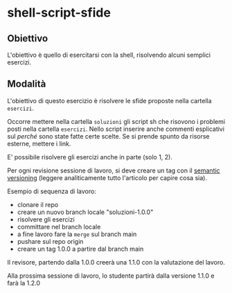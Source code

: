 # shell-script-sfide


## Obiettivo

L'obiettivo è quello di esercitarsi con la shell, risolvendo alcuni semplici esercizi.

## Modalità

L'obiettivo di questo esercizio è risolvere le sfide proposte nella cartella `esercizi`.

Occorre mettere nella cartella `soluzioni` gli script sh che risovono i problemi posti nella cartella `esercizi`.
Nello script inserire anche commenti esplicativi sul *perché* sono state fatte certe scelte. Se si prende spunto da risorse esterne, mettere i link.

E' possibile risolvere gli esercizi anche in parte (solo 1, 2).

Per ogni revisione sessione di lavoro, si deve creare un tag con il [semantic versioning](https://semver.org/) (leggere analiticamente tutto l'articolo per capire cosa sia).

Esempio di sequenza di lavoro:

- clonare il repo
- creare un nuovo branch locale "soluzioni-1.0.0"
- risolvere gli esercizi
- committare nel branch locale
- a fine lavoro fare la `merge` sul branch main
- pushare sul repo origin
- creare un tag 1.0.0 a partire dal branch main


Il revisore, partendo dalla 1.0.0 creerà una 1.1.0 con la  valutazione del lavoro.

Alla prossima sessione di lavoro, lo studente partirà dalla versione 1.1.0 e farà la 1.2.0


